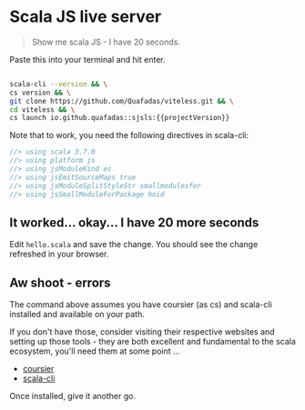 # Scala JS live server

> Show me scala JS - I have 20 seconds.

Paste this into your terminal and hit enter.

```sh

scala-cli --version && \
cs version && \
git clone https://github.com/Quafadas/viteless.git && \
cd viteless && \
cs launch io.github.quafadas::sjsls:{{projectVersion}}
```
Note that to work, you need the following directives in scala-cli:

```scala
//> using scala 3.7.0
//> using platform js
//> using jsModuleKind es
//> using jsEmitSourceMaps true
//> using jsModuleSplitStyleStr smallmodulesfor
//> using jsSmallModuleForPackage boid

```


## It worked... okay... I have 20 more seconds

Edit `hello.scala` and save the change. You should see the change refreshed in your browser.




## Aw shoot - errors

The command above assumes you have coursier (as cs) and scala-cli installed and available on your path.

If you don't have those, consider visiting their respective websites and setting up those tools - they are both excellent and fundamental to the scala ecosystem, you'll need them at some point ...

- [coursier](https://get-coursier.io/docs/cli-installation)
- [scala-cli](https://scala-cli.virtuslab.org)

Once installed, give it another go.